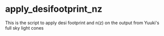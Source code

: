# apply_desifootprint_nz
This is the script to apply desi footprint and n(z) on the output from Yuuki's full sky light cones
